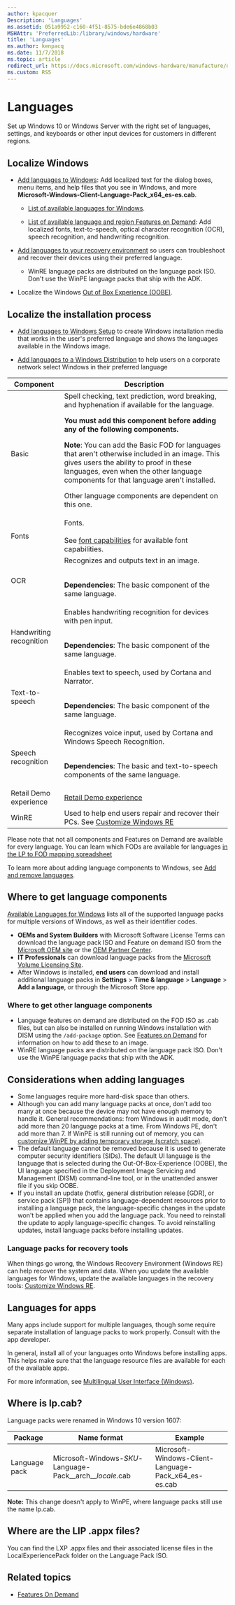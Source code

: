 ```yaml
---
author: kpacquer
Description: 'Languages'
ms.assetid: 051a9952-c160-4f51-8575-bde6e4868b03
MSHAttr: 'PreferredLib:/library/windows/hardware'
title: 'Languages'
ms.author: kenpacq
ms.date: 11/7/2018
ms.topic: article
redirect_url: https://docs.microsoft.com/windows-hardware/manufacture/desktop/add-language-packs-to-windows
ms.custom: RS5
---
```


# Languages

Set up Windows 10 or Windows Server with the right set of languages, settings, and keyboards or other input devices for customers in different regions.

## Localize Windows

* [Add languages to Windows](add-language-packs-to-windows.md): Add localized text for the dialog boxes, menu items, and help files that you see in Windows, and more **Microsoft-Windows-Client-Language-Pack_x64_es-es.cab**. 

  - [List of available languages for Windows](available-language-packs-for-windows.md).

  - [List of available language and region Features on Demand](features-on-demand-language-fod.md): Add localized fonts, text-to-speech, optical character recognition (OCR), speech recognition, and handwriting recognition.

* [Add languages to your recovery environment](customize-windows-re.md) so users can troubleshoot and recover their devices using their preferred language.
  - WinRE language packs are distributed on the language pack ISO. Don't use the WinPE language packs that ship with the ADK.

* Localize the Windows [Out of Box Experience (OOBE)](how-oobexml-works.md).

## Localize the installation process

* [Add languages to Windows Setup](add-multilingual-support-to-windows-setup.md) to create Windows installation media that works in the user's preferred language and shows the languages available in the Windows image.

* [Add languages to a Windows Distribution](add-multilingual-support-to-a-windows-distribution.md) to help users on a corporate network select Windows in their preferred language

| Component |  Description |
| --------- | ---------------- | 
| Basic     | Spell checking, text prediction, word breaking, and hyphenation if available for the language.<p>**You must add this component before adding any of the following components.**<p>**Note**: You can add the Basic FOD for languages that aren't otherwise included in an image. This gives users the ability to proof in these languages, even when the other language components for that language aren't installed.<p>Other language components are dependent on this one. |
| Fonts     |  Fonts.<br></br>See [font capabilities](features-on-demand-language-fod.md#fonts) for available font capabilities. |
| OCR | Recognizes and outputs text in an image.<br></br><p>**Dependencies**: The basic component of the same language. |
| Handwriting recognition |  Enables handwriting recognition for devices with pen input.<br></br><p>**Dependencies**: The basic component of the same language.|
| Text-to-speech |  Enables text to speech, used by Cortana and Narrator.<br></br><p>**Dependencies**: The basic component of the same language. |
| Speech recognition |  Recognizes voice input, used by Cortana and Windows Speech Recognition.<br></br><p>**Dependencies**: The basic and text-to-speech components of the same language. |
| Retail Demo experience | [Retail Demo experience](https://docs.microsoft.com/en-us/windows/uwp/monetize/retail-demo-experience) | 
| WinRE | Used to help end users repair and recover their PCs. See [Customize Windows RE](customize-windows-re.md) |


Please note that not all components and Features on Demand are available for every language. You can learn which FODs are available for languages [in the LP to FOD mapping spreadsheet](http://download.microsoft.com/download/0/A/A/0AA4342D-3933-4216-A90D-3BA8392FB1D1/Windows%2010%201703%20FOD%20to%20LP%20Mapping%20Table.xlsx)

To learn more about adding language components to Windows, see [Add and remove languages](add-and-remove-language-packs-offline-using-dism.md).


## <span id="get_language_packs_and_lips"></span>Where to get language components

[Available Languages for Windows](available-language-packs-for-windows.md) lists all of the supported language packs for multiple versions of Windows, as well as their identifier codes.

-   **OEMs and System Builders** with Microsoft Software License Terms can download the language pack ISO and Feature on demand ISO from the [Microsoft OEM site](http://go.microsoft.com/fwlink/?LinkId=131359) or the [OEM Partner Center](http://go.microsoft.com/fwlink/?LinkId=131358).
-   **IT Professionals** can download language packs from the [Microsoft Volume Licensing Site](http://go.microsoft.com/fwlink/?LinkId=125893).
-   After Windows is installed, **end users** can download and install additional language packs in **Settings** > **Time & language** > **Language** > **Add a language**, or through the Microsoft Store app. 

### Where to get other language components

-   Language features on demand are distributed on the FOD ISO as .cab files, but can also be installed on running Windows installation with DISM using the `/add-package` option. See [Features on Demand](features-on-demand-v2--capabilities.md) for information on how to add these to an image.
-   WinRE language packs are distributed on the language pack ISO. Don't use the WinPE language packs that ship with the ADK.


## Considerations when adding languages

-   Some languages require more hard-disk space than others.
-   Although you can add many language packs at once, don't add too many at once because the device may not have enough memory to handle it. General recommendations: from Windows in audit mode, don't add more than 20 language packs at a time. From Windows PE, don't add more than 7. If WinPE is still running out of memory, you can [customize WinPE by adding temporary storage (scratch space)](winpe-mount-and-customize.md).
-   The default language cannot be removed because it is used to generate computer security identifiers (SIDs). The default UI language is the language that is selected during the Out-Of-Box-Experience (OOBE), the UI language specified in the Deployment Image Servicing and Management (DISM) command-line tool, or in the unattended answer file if you skip OOBE.
-	If you install an update (hotfix, general distribution release [GDR], or service pack [SP]) that contains language-dependent resources prior to installing a language pack, the language-specific changes in the update won't be applied when you add the language pack. You need to reinstall the update to apply language-specific changes. To avoid reinstalling updates, install language packs before installing updates.


### <span id="Language_packs_for_recovery_tools"></span><span id="language_packs_for_recovery_tools"></span><span id="LANGUAGE_PACKS_FOR_RECOVERY_TOOLS"></span>Language packs for recovery tools

When things go wrong, the Windows Recovery Environment (Windows RE) can help recover the system and data. When you update the available languages for Windows, update the available languages in the recovery tools: [Customize Windows RE](customize-windows-re.md).

## <span id="Languages_for_apps"></span><span id="languages_for_apps"></span><span id="LANGUAGES_FOR_APPS"></span>Languages for apps


Many apps include support for multiple languages, though some require separate installation of language packs to work properly. Consult with the app developer.

In general, install all of your languages onto Windows before installing apps. This helps make sure that the language resource files are available for each of the available apps.

For more information, see [Multilingual User Interface (Windows)](http://go.microsoft.com/fwlink/p/?LinkId=698642).

## Where is lp.cab?

Language packs were renamed in Windows 10 version 1607:

| Package | Name format | Example |
|---------|-------------|---------|
| Language pack | Microsoft-Windows-_SKU_-Language-Pack_\_arch_\__locale_.cab | Microsoft-Windows-Client-Language-Pack_x64_es-es.cab |

**Note:** This change doesn't apply to WinPE, where language packs still use the name lp.cab.

## Where are the LIP .appx files?

You can find the LXP .appx files and their associated license files in the LocalExperiencePack folder on the Language Pack ISO.

## <span id="related_topics"></span>Related topics

* [Features On Demand](features-on-demand-v2--capabilities.md)

 
